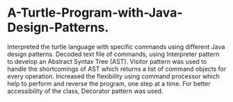 # A-Turtle-Program-with-Java-Design-Patterns.
Interpreted the turtle language with specific commands using different Java design patterns.
Decoded text file of commands, using Interpreter pattern to develop an Abstract Syntax Tree (AST).
Visitor pattern was used to handle the shortcomings of AST which returns a list of command objects for every operation.
Increased the flexibility using command processor which help to perform and reverse the program, one step at a time.
For better accessibility of the class, Decorator pattern was used.
